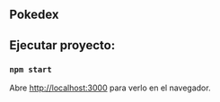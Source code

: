 ## Pokedex

## Ejecutar proyecto:

### `npm start`

Abre [http://localhost:3000](http://localhost:3000) para verlo en el navegador.
